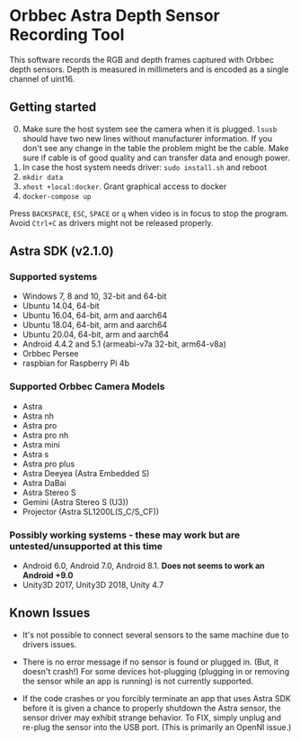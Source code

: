# Orbbec Astra Depth Sensor Recording Tool

This software records the RGB and depth frames captured with Orbbec depth sensors.
Depth is measured in millimeters and is encoded as a single channel of uint16.  

## Getting started

0. Make sure the host system see the camera when it is plugged.
`lsusb` should have two new lines without manufacturer information.
If you don't see any change in the table the problem might be the cable.
Make sure if cable is of good quality and can transfer data and enough power.
1. In case the host system needs driver: `sudo install.sh` and reboot
2. `mkdir data`
3. `xhost +local:docker`. Grant graphical access to docker  
4. `docker-compose up`

Press `BACKSPACE`, `ESC`, `SPACE` or `q` when video is in focus to stop the program.
Avoid `Ctrl+C` as drivers might not be released properly.

## Astra SDK (v2.1.0)

### Supported systems
* Windows 7, 8 and 10, 32-bit and 64-bit
* Ubuntu 14.04, 64-bit
* Ubuntu 16.04, 64-bit, arm and aarch64
* Ubuntu 18.04, 64-bit, arm and aarch64
* Ubuntu 20.04, 64-bit, arm and aarch64
* Android 4.4.2 and 5.1 (armeabi-v7a 32-bit, arm64-v8a)
* Orbbec Persee
* raspbian for Raspberry Pi 4b

### Supported Orbbec Camera Models
* Astra
* Astra nh
* Astra pro
* Astra pro nh
* Astra mini
* Astra s
* Astra pro plus
* Astra Deeyea (Astra Embedded S)
* Astra DaBai
* Astra Stereo S
* Gemini (Astra Stereo S (U3))
* Projector (Astra SL1200L(S_C/S_CF))

### Possibly working systems - these may work but are untested/unsupported at this time
* Android 6.0, Android 7.0, Android 8.1. **Does not seems to work an Android +9.0**
* Unity3D 2017, Unity3D 2018, Unity 4.7

## Known Issues

* It's not possible to connect several sensors to the same machine due to drivers issues.

* There is no error message if no sensor is found or plugged in. (But, it doesn't crash!)
  For some devices hot-plugging (plugging in or removing the sensor while an app is running) is not currently supported.

* If the code crashes or you forcibly terminate an app that uses Astra SDK before it is given a chance to
  properly shutdown the Astra sensor, the sensor driver may exhibit strange behavior.
  To FIX, simply unplug and re-plug the sensor into the USB port. (This is primarily an OpenNI issue.)
